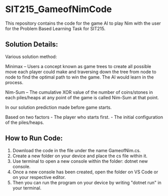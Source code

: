 # SIT215_GameofNimCode
This repository contains the code for the game AI to play Nim with the user for the Problem Based Learning Task for SIT215.

## Solution Details:
Various solution method:

Minimax – Users a concept known as game trees to create all possible move each player could make and traversing down the tree from node to node to find the optimal path to win the game. The AI would learn in the process.

Nim-Sum – The cumulative XOR value of the number of coins/stones in each piles/heaps at any point of the game is called Nim-Sum at that point.

In our solution prediction made before game starts.

Based on two factors - The player who starts first.
                     - The initial configuration of the piles/heaps.

## How to Run Code:
1. Download the code in the file under the name GameofNim.cs.
2. Create a new folder on your device and place the cs file within it.
3. Use terminal to open a new console within the folder: dotnet new console.
4. Once a new console has been created, open the folder on VS Code or on your respective editor.
5. Then you can run the program on your device by writing "dotnet run" in your terminal.
